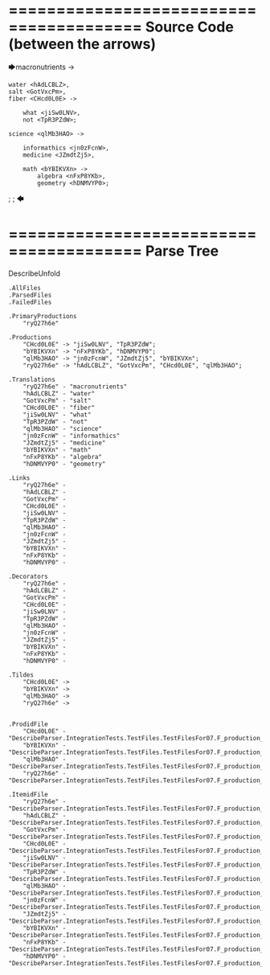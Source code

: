 ========================================
Source Code (between the arrows)
========================================

🡆macronutrients <ryQ27h6e> ->

	water <hAdLCBLZ>,
    salt <GotVxcPm>,
    fiber <CHcd0L0E> ->

        what <jiSw0LNV>,
        not <TpR3PZdW>;
	
	science <qlMb3HAO> ->
			
		informathics <jn0zFcnW>,
		medicine <JZmdtZj5>,
		
		math <bYBIKVXn> ->
			algebra <nFxP8YKb>,
			geometry <hDNMVYP0>;
;
;
🡄

========================================
Parse Tree
========================================
DescribeUnfold

    .AllFiles
    .ParsedFiles
    .FailedFiles

    .PrimaryProductions
        "ryQ27h6e" 

    .Productions
        "CHcd0L0E" -> "jiSw0LNV", "TpR3PZdW";
        "bYBIKVXn" -> "nFxP8YKb", "hDNMVYP0";
        "qlMb3HAO" -> "jn0zFcnW", "JZmdtZj5", "bYBIKVXn";
        "ryQ27h6e" -> "hAdLCBLZ", "GotVxcPm", "CHcd0L0E", "qlMb3HAO";

    .Translations
        "ryQ27h6e" - "macronutrients"
        "hAdLCBLZ" - "water"
        "GotVxcPm" - "salt"
        "CHcd0L0E" - "fiber"
        "jiSw0LNV" - "what"
        "TpR3PZdW" - "not"
        "qlMb3HAO" - "science"
        "jn0zFcnW" - "informathics"
        "JZmdtZj5" - "medicine"
        "bYBIKVXn" - "math"
        "nFxP8YKb" - "algebra"
        "hDNMVYP0" - "geometry"

    .Links
        "ryQ27h6e" - 
        "hAdLCBLZ" - 
        "GotVxcPm" - 
        "CHcd0L0E" - 
        "jiSw0LNV" - 
        "TpR3PZdW" - 
        "qlMb3HAO" - 
        "jn0zFcnW" - 
        "JZmdtZj5" - 
        "bYBIKVXn" - 
        "nFxP8YKb" - 
        "hDNMVYP0" - 

    .Decorators
        "ryQ27h6e" - 
        "hAdLCBLZ" - 
        "GotVxcPm" - 
        "CHcd0L0E" - 
        "jiSw0LNV" - 
        "TpR3PZdW" - 
        "qlMb3HAO" - 
        "jn0zFcnW" - 
        "JZmdtZj5" - 
        "bYBIKVXn" - 
        "nFxP8YKb" - 
        "hDNMVYP0" - 

    .Tildes
        "CHcd0L0E" -> 
        "bYBIKVXn" -> 
        "qlMb3HAO" -> 
        "ryQ27h6e" -> 


    .ProdidFile
        "CHcd0L0E" - "DescribeParser.IntegrationTests.TestFiles.TestFilesFor07.F_production_in_production7.ds"
        "bYBIKVXn" - "DescribeParser.IntegrationTests.TestFiles.TestFilesFor07.F_production_in_production7.ds"
        "qlMb3HAO" - "DescribeParser.IntegrationTests.TestFiles.TestFilesFor07.F_production_in_production7.ds"
        "ryQ27h6e" - "DescribeParser.IntegrationTests.TestFiles.TestFilesFor07.F_production_in_production7.ds"

    .ItemidFile
        "ryQ27h6e" - "DescribeParser.IntegrationTests.TestFiles.TestFilesFor07.F_production_in_production7.ds"
        "hAdLCBLZ" - "DescribeParser.IntegrationTests.TestFiles.TestFilesFor07.F_production_in_production7.ds"
        "GotVxcPm" - "DescribeParser.IntegrationTests.TestFiles.TestFilesFor07.F_production_in_production7.ds"
        "CHcd0L0E" - "DescribeParser.IntegrationTests.TestFiles.TestFilesFor07.F_production_in_production7.ds"
        "jiSw0LNV" - "DescribeParser.IntegrationTests.TestFiles.TestFilesFor07.F_production_in_production7.ds"
        "TpR3PZdW" - "DescribeParser.IntegrationTests.TestFiles.TestFilesFor07.F_production_in_production7.ds"
        "qlMb3HAO" - "DescribeParser.IntegrationTests.TestFiles.TestFilesFor07.F_production_in_production7.ds"
        "jn0zFcnW" - "DescribeParser.IntegrationTests.TestFiles.TestFilesFor07.F_production_in_production7.ds"
        "JZmdtZj5" - "DescribeParser.IntegrationTests.TestFiles.TestFilesFor07.F_production_in_production7.ds"
        "bYBIKVXn" - "DescribeParser.IntegrationTests.TestFiles.TestFilesFor07.F_production_in_production7.ds"
        "nFxP8YKb" - "DescribeParser.IntegrationTests.TestFiles.TestFilesFor07.F_production_in_production7.ds"
        "hDNMVYP0" - "DescribeParser.IntegrationTests.TestFiles.TestFilesFor07.F_production_in_production7.ds"

